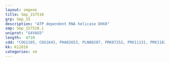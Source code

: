 ```yaml
---
layout: smgene
title: Smp_157510
grp: Smp_15
description: "ATP dependent RNA helicase DHX8"
smp: Smp_157510.1
uniprot: "G4VAG5"
length:  4710
cdd: "COG1185, COG1643, PHA02653, PLN00207, PRK07252, PRK11131, PRK11824, TIGR01967, TIGR03591, cd00046, cd00079, cd05684, cl04503, cl06657, cl09927, cl21455, pfam00270, pfam00271, pfam00575, pfam04408, pfam07717, pfam08648, smart00316, smart00487, smart00490, smart00847"
kk: K12818
categories: sm
---
```

